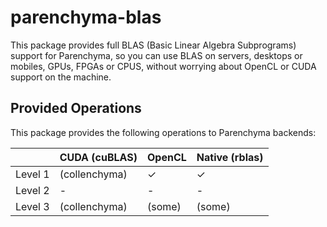 # parenchyma-blas

This package provides full BLAS (Basic Linear Algebra Subprograms) support for Parenchyma, so you 
can use BLAS on servers, desktops or mobiles, GPUs, FPGAs or CPUS, without worrying about OpenCL or 
CUDA support on the machine.

## Provided Operations

This package provides the following operations to Parenchyma backends:

|           | CUDA (cuBLAS) | OpenCL    | Native (rblas)    |
|---        |---            |---        |---                |
| Level 1   | (collenchyma) | ✓         | ✓                 |
| Level 2   | -             | -         | -                 |
| Level 3   | (collenchyma) | (some)    | (some)            | 